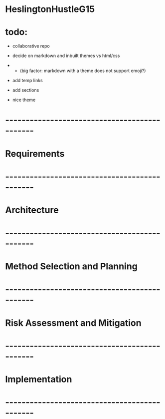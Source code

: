 # HeslingtonHustleG15

# todo:
- collaborative repo
- decide on markdown and inbuilt themes vs html/css
- - (big factor: markdown with a theme does not support emoji?)

- add temp links
- add sections
- nice theme
# ---------------------------------------------

# Requirements
# ---------------------------------------------

# Architecture
# ---------------------------------------------

# Method Selection and Planning
# ---------------------------------------------

# Risk Assessment and Mitigation
# ---------------------------------------------

# Implementation
# ---------------------------------------------
